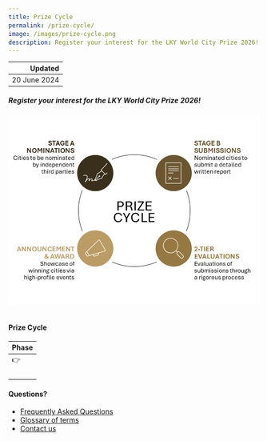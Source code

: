 ```yaml
---
title: Prize Cycle
permalink: /prize-cycle/
image: /images/prize-cycle.png
description: Register your interest for the LKY World City Prize 2026!
---
```


| Updated |
|---:|
| 20 June 2024 |

##### Register your interest for the LKY World City Prize 2026!

###### ![Prize cycle](/images/prize-cycle.png)

#### **Prize Cycle**

| Phase |
| :--- |
| 👉 | **Register Interest** <br> [Register your interest for the 2026 Prize](https://form.gov.sg/665c80f59ed8705777bc3828) |
| | **Stage A Nominations** <br> Nominations of cities by independent third parties <br> |
| | **Stage B Submissions** <br> Submissions of a written report by nominated cities |
| | **[Evaluations](/evaluations/)** <br> Evaluations of submissions through a rigourous two-tier selection process |
| | **[Announcement & Award](/award/)** <br> Announcement of the results <br> --- <br> Sharing by the Prize Laureate and Special Mentions at World Cities Summit <br> --- <br> Presentation of the award to the Prize Laureate and Special Mentions |

#### **Questions?**

- [Frequently Asked Questions](/faq/)
- [Glossary of terms](/glossary/)
- [Contact us](/feedback/)

